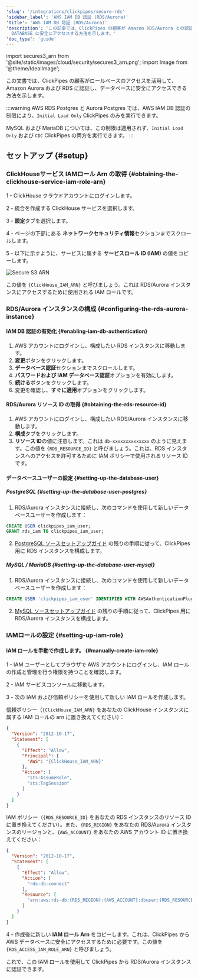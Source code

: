 ```yaml
---
'slug': '/integrations/clickpipes/secure-rds'
'sidebar_label': 'AWS IAM DB 認証 (RDS/Aurora)'
'title': 'AWS IAM DB 認証 (RDS/Aurora)'
'description': 'この記事では、ClickPipes の顧客が Amazon RDS/Aurora との認証に役立つロールベースのアクセスを利用し、自分の
  DATABASE に安全にアクセスする方法を示します。'
'doc_type': 'guide'
---
```


import secures3_arn from '@site/static/images/cloud/security/secures3_arn.png';
import Image from '@theme/IdealImage';

この文書では、ClickPipes の顧客がロールベースのアクセスを活用して、Amazon Aurora および RDS に認証し、データベースに安全にアクセスできる方法を示します。

:::warning
AWS RDS Postgres と Aurora Postgres では、AWS IAM DB 認証の制限により、`Initial Load Only` ClickPipes のみを実行できます。

MySQL および MariaDB については、この制限は適用されず、`Initial Load Only` および `CDC` ClickPipes の両方を実行できます。
:::

## セットアップ {#setup}

### ClickHouseサービス IAMロール Arn の取得 {#obtaining-the-clickhouse-service-iam-role-arn}

1 - ClickHouse クラウドアカウントにログインします。

2 - 統合を作成する ClickHouse サービスを選択します。

3 - **設定**タブを選択します。

4 - ページの下部にある **ネットワークセキュリティ情報**セクションまでスクロールします。

5 - 以下に示すように、サービスに属する **サービスロール ID (IAM)** の値をコピーします。

<Image img={secures3_arn} alt="Secure S3 ARN" size="lg" border/>

この値を `{ClickHouse_IAM_ARN}` と呼びましょう。これは RDS/Aurora インスタンスにアクセスするために使用される IAM ロールです。

### RDS/Aurora インスタンスの構成 {#configuring-the-rds-aurora-instance}

#### IAM DB 認証の有効化 {#enabling-iam-db-authentication}
1. AWS アカウントにログインし、構成したい RDS インスタンスに移動します。
2. **変更**ボタンをクリックします。
3. **データベース認証**セクションまでスクロールします。
4. **パスワードおよび IAM データベース認証**オプションを有効にします。
5. **続ける**ボタンをクリックします。
6. 変更を確認し、**すぐに適用**オプションをクリックします。

#### RDS/Aurora リソース ID の取得 {#obtaining-the-rds-resource-id}

1. AWS アカウントにログインし、構成したい RDS/Aurora インスタンスに移動します。
2. **構成**タブをクリックします。
3. **リソース ID**の値に注意します。これは `db-xxxxxxxxxxxxxx` のように見えます。この値を `{RDS_RESOURCE_ID}` と呼びましょう。これは、RDS インスタンスへのアクセスを許可するために IAM ポリシーで使用されるリソース ID です。

#### データベースユーザーの設定 {#setting-up-the-database-user}

##### PostgreSQL {#setting-up-the-database-user-postgres}

1. RDS/Aurora インスタンスに接続し、次のコマンドを使用して新しいデータベースユーザーを作成します：
```sql
CREATE USER clickpipes_iam_user; 
GRANT rds_iam TO clickpipes_iam_user;
```
2. [PostgreSQL ソースセットアップガイド](postgres/source/rds) の残りの手順に従って、ClickPipes 用に RDS インスタンスを構成します。

##### MySQL / MariaDB {#setting-up-the-database-user-mysql}

1. RDS/Aurora インスタンスに接続し、次のコマンドを使用して新しいデータベースユーザーを作成します：
```sql
CREATE USER 'clickpipes_iam_user' IDENTIFIED WITH AWSAuthenticationPlugin AS 'RDS';
```
2. [MySQL ソースセットアップガイド](mysql/source/rds) の残りの手順に従って、ClickPipes 用に RDS/Aurora インスタンスを構成します。

### IAMロールの設定 {#setting-up-iam-role}

#### IAM ロールを手動で作成します。 {#manually-create-iam-role}

1 - IAM ユーザーとしてブラウザで AWS アカウントにログインし、IAM ロールの作成と管理を行う権限を持つことを確認します。

2 - IAM サービスコンソールに移動します。

3 - 次の IAM および信頼ポリシーを使用して新しい IAM ロールを作成します。

信頼ポリシー（`{ClickHouse_IAM_ARN}` をあなたの ClickHouse インスタンスに属する IAM ロールの arn に置き換えてください）：

```json
{
  "Version": "2012-10-17",
  "Statement": [
    {
      "Effect": "Allow",
      "Principal": {
        "AWS": "{ClickHouse_IAM_ARN}"
      },
      "Action": [
        "sts:AssumeRole",
        "sts:TagSession"
      ]
    }
  ]
}
```

IAM ポリシー（`{RDS_RESOURCE_ID}` をあなたの RDS インスタンスのリソース ID に置き換えてください）。また、`{RDS_REGION}` をあなたの RDS/Aurora インスタンスのリージョンと、`{AWS_ACCOUNT}` をあなたの AWS アカウント ID に置き換えてください：

```json
{
  "Version": "2012-10-17",
  "Statement": [
    {
      "Effect": "Allow",
      "Action": [
        "rds-db:connect"
      ],
      "Resource": [
        "arn:aws:rds-db:{RDS_REGION}:{AWS_ACCOUNT}:dbuser:{RDS_RESOURCE_ID}/clickpipes_iam_user"
      ]
    }
  ]
}
```

4 - 作成後に新しい **IAM ロール Arn** をコピーします。これは、ClickPipes から AWS データベースに安全にアクセスするために必要です。この値を `{RDS_ACCESS_IAM_ROLE_ARN}` と呼びましょう。

これで、この IAM ロールを使用して ClickPipes から RDS/Aurora インスタンスに認証できます。

